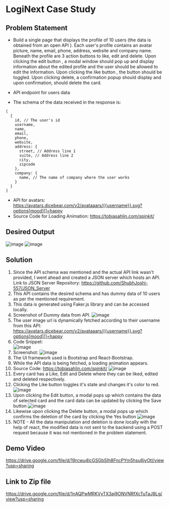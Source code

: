 # LogiNext Case Study

## Problem Statement

- Build a single page that displays the profile of 10 users (the data is obtained from an open API ). Each
user's profile contains an avatar picture, name, email, phone, address, website and company name. Beneath
the profile are 3 action buttons to like, edit and delete. Upon clicking the edit button , a modal window
should pop up and display information about the edited profile and the user should be allowed to edit the
information. Upon clicking the like button , the button should be toggled. Upon clicking delete, a
confirmation popup should display and upon confirmation, should delete the card.

- API endpoint for users data
- The schema of the data received in the response is:

```// Array of 10 users
[
  {
    id, // The user's id
    username,
    name,
    email,
    phone,
    website,
    address: {
      street, // Address line 1
      suite, // Address line 2
      city,
      zipcode
    },
    company: {
      name, // The name of company where the user works
    }
  }
]
```

- API for avatars: https://avatars.dicebear.com/v2/avataaars/{{username}}.svg?options[mood][]=happy
- Source Code for Loading Animation: https://tobiasahlin.com/spinkit/

## Desired Output

![image](https://user-images.githubusercontent.com/62555809/209458561-08e4a200-a16f-455b-8bf2-b7484f4487c5.png)
![image](https://user-images.githubusercontent.com/62555809/209458569-c6f5952f-03d5-4815-973d-f6188fa7467e.png)

## Solution

1. Since the API schema was mentioned and the actual API link wasn't provided, I went ahead and created a JSON server which hosts an API. Link to JSON Server Repository: https://github.com/ShubhJoshi-557/JSON_Server
2. This API contains the desired schema and has dummy data of 10 users as per the mentioned requirement.
3. This data is generated using Faker.js library and can be accessed locally.
4. Screenshot of Dummy data from API.
![image](https://user-images.githubusercontent.com/62555809/209458662-f92c3545-9a08-4b02-a61d-98525cde262b.png)
5. The user image url is dynamically fetched according to their username from this API: https://avatars.dicebear.com/v2/avataaars/{{username}}.svg?options[mood][]=happy
6. Code Snippet: <br>
![image](https://user-images.githubusercontent.com/62555809/209458705-8be3bbd0-3d39-4503-9ab4-d82af1607572.png)
7. Screenshot:
![image](https://user-images.githubusercontent.com/62555809/209458722-1cd44e89-c09a-4a30-a410-9c59a08e66fb.png)
8. The UI framework used is Bootstrap and React-Bootstrap. 
9. While the API data is being fetched, a loading animation appears.
10. Source Code: https://tobiasahlin.com/spinkit/
![image](https://user-images.githubusercontent.com/62555809/209458830-8f5a7876-27f9-4225-bfe9-0861096767de.png)
11. Every card has a Like, Edit and Delete where they can be liked, edited and deleted respectively.
12. Clicking the Like button toggles it's state and changes it's color to red.
![image](https://user-images.githubusercontent.com/62555809/209458913-95216589-03a0-4e37-9e8a-e1ee50434398.png)
13. Upon clicking the Edit button, a modal pops up which contains the data of selected card and the card data can be updated by clicking the Save button
![image](https://user-images.githubusercontent.com/62555809/209458960-ba81d17f-2db2-4005-881b-030944116ea1.png)
14. Likewise upon clicking the Delete button, a modal pops up which confirms the deletion of the card by clicking the Yes button
![image](https://user-images.githubusercontent.com/62555809/209458969-29815ab2-c5ef-4513-a2ac-69f6b61149ec.png)
15. NOTE - All the data manipulation and deletion is done locally with the help of react, the modified data is not sent to the backend using a POST request because it was not mentioned in the problem statement.

## Demo Video

https://drive.google.com/file/d/19rcwu4lcGSGbSIh8FncPYm5hsu6jyOtl/view?usp=sharing

## Link to Zip file
https://drive.google.com/file/d/1nAQPwMRKVyTX3aj9ONVNRfXcTuTaJ8Lg/view?usp=sharing

